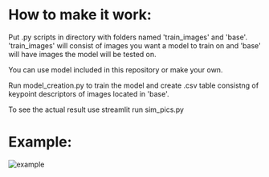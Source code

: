 # How to make it work:

Put .py scripts in directory with folders named 'train_images' and 'base'.
'train_images' will consist of images you want a model to train on and 'base' will have images the model will be tested on.

You can use model included in this repository or make your own.

Run model_creation.py to train the model and create .csv table consistng of keypoint descriptors of images located in 'base'.

To see the actual result use streamlit run sim_pics.py

# Example:
![example](https://user-images.githubusercontent.com/81494616/208318692-fae44f26-9ea6-4b1e-bdf3-3c536bf90553.png)
